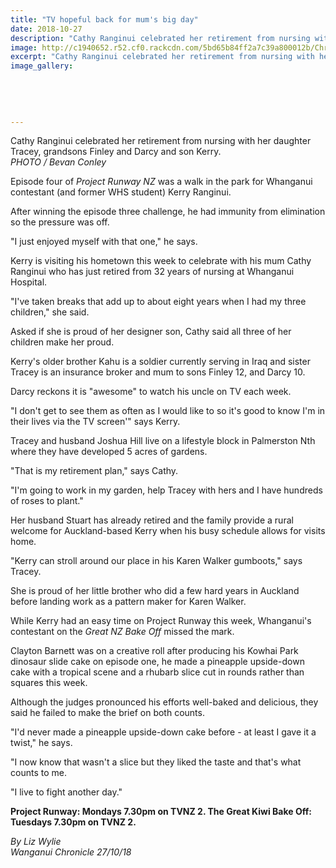 ```yaml
---
title: "TV hopeful back for mum's big day"
date: 2018-10-27
description: "Cathy Ranginui celebrated her retirement from nursing with her daughter Tracey, grandsons Finley & Darcy and son Kerry..."
image: http://c1940652.r52.cf0.rackcdn.com/5bd65b84ff2a7c39a800012b/Chronicle-27-oct-2018.jpg
excerpt: "Cathy Ranginui celebrated her retirement from nursing with her daughter Tracey, grandsons Finley and Darcy and son Kerry."
image_gallery:
    
    
    
    
    
---
```


<p><span>Cathy Ranginui celebrated her retirement from nursing with her daughter Tracey, grandsons Finley and Darcy and son Kerry. <br /><em>PHOTO / Bevan Conley</em></span></p>
<p class="element element-paragraph">Episode four of&nbsp;<em>Project Runway NZ</em>&nbsp;was a walk in the park for Whanganui contestant (and former WHS student) Kerry Ranginui.</p>
<p class="element element-paragraph">After winning the episode three challenge, he had immunity from elimination so the pressure was off.</p>
<p class="element element-paragraph">"I just enjoyed myself with that one," he says.</p>
<p class="element element-paragraph">Kerry is visiting his hometown this week to celebrate with his mum Cathy Ranginui who has just retired from 32 years of nursing at Whanganui Hospital.</p>
<p class="element element-paragraph">"I've taken breaks that add up to about eight years when I had my three children," she said.</p>
<p class="element element-paragraph">Asked if she is proud of her designer son, Cathy said all three of her children make her proud.</p>
<p class="element element-paragraph">Kerry's older brother Kahu is a soldier currently serving in Iraq and sister Tracey is an insurance broker and mum to sons Finley 12, and Darcy 10.</p>
<p class="element element-paragraph">Darcy reckons it is "awesome" to watch his uncle on TV each week.</p>
<p class="element element-paragraph">"I don't get to see them as often as I would like to so it's good to know I'm in their lives via the TV screen'" says Kerry.</p>
<p class="element element-paragraph">Tracey and husband Joshua Hill live on a lifestyle block in Palmerston Nth where they have developed 5 acres of gardens.</p>
<p class="element element-paragraph">"That is my retirement plan," says Cathy.</p>
<p class="element element-paragraph">"I'm going to work in my garden, help Tracey with hers and I have hundreds of roses to plant."</p>
<p class="element element-paragraph">Her husband Stuart has already retired and the family provide a rural welcome for Auckland-based Kerry when his busy schedule allows for visits home.</p>
<p class="element element-paragraph">"Kerry can stroll around our place in his Karen Walker gumboots," says Tracey.</p>
<p class="element element-paragraph">She is proud of her little brother who did a few hard years in Auckland before landing work as a pattern maker for Karen Walker.</p>
<p class="element element-paragraph">While Kerry had an easy time on Project Runway this week, Whanganui's contestant on the&nbsp;<em>Great NZ Bake Off</em>&nbsp;missed the mark.</p>
<p class="element element-paragraph">Clayton Barnett was on a creative roll after producing his Kowhai Park dinosaur slide cake on episode one, he made a pineapple upside-down cake with a tropical scene and a rhubarb slice cut in rounds rather than squares this week.</p>
<p class="element element-paragraph">Although the judges pronounced his efforts well-baked and delicious, they said he failed to make the brief on both counts.</p>
<p class="element element-paragraph">"I'd never made a pineapple upside-down cake before - at least I gave it a twist," he says.</p>
<p class="element element-paragraph">"I now know that wasn't a slice but they liked the taste and that's what counts to me.</p>
<p class="element element-paragraph">"I live to fight another day."</p>
<p class="element element-paragraph"><strong>Project Runway: Mondays 7.30pm on TVNZ 2. The Great Kiwi Bake Off: Tuesdays 7.30pm on TVNZ 2.</strong></p>
<p><span><em>By Liz Wylie<br />Wanganui Chronicle 27/10/18</em></span></p>

